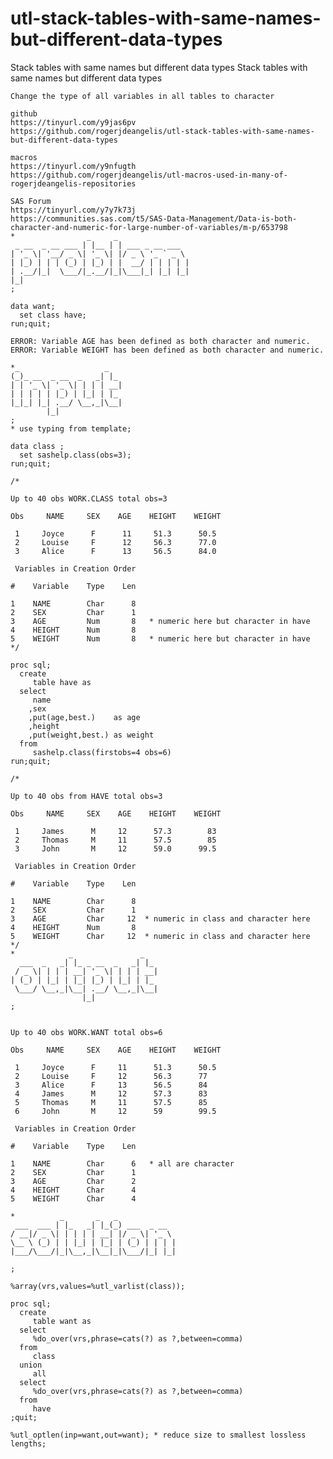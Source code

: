 # utl-stack-tables-with-same-names-but-different-data-types
Stack tables with same names but different data types 
    Stack tables with same names but different data types                                                                                  
                                                                                                                                           
    Change the type of all variables in all tables to character                                                                            
                                                                                                                                           
    github                                                                                                                                 
    https://tinyurl.com/y9jas6pv                                                                                                           
    https://github.com/rogerjdeangelis/utl-stack-tables-with-same-names-but-different-data-types                                           
                                                                                                                                           
    macros                                                                                                                                 
    https://tinyurl.com/y9nfugth                                                                                                           
    https://github.com/rogerjdeangelis/utl-macros-used-in-many-of-rogerjdeangelis-repositories                                             
                                                                                                                                           
    SAS Forum                                                                                                                              
    https://tinyurl.com/y7y7k73j                                                                                                           
    https://communities.sas.com/t5/SAS-Data-Management/Data-is-both-character-and-numeric-for-large-number-of-variables/m-p/653798         
    *                _     _                                                                                                               
     _ __  _ __ ___ | |__ | | ___ _ __ ___                                                                                                 
    | '_ \| '__/ _ \| '_ \| |/ _ \ '_ ` _ \                                                                                                
    | |_) | | | (_) | |_) | |  __/ | | | | |                                                                                               
    | .__/|_|  \___/|_.__/|_|\___|_| |_| |_|                                                                                               
    |_|                                                                                                                                    
    ;                                                                                                                                      
                                                                                                                                           
    data want;                                                                                                                             
      set class have;                                                                                                                      
    run;quit;                                                                                                                              
                                                                                                                                           
    ERROR: Variable AGE has been defined as both character and numeric.                                                                    
    ERROR: Variable WEIGHT has been defined as both character and numeric.                                                                 
                                                                                                                                           
    *_                   _                                                                                                                 
    (_)_ __  _ __  _   _| |_                                                                                                               
    | | '_ \| '_ \| | | | __|                                                                                                              
    | | | | | |_) | |_| | |_                                                                                                               
    |_|_| |_| .__/ \__,_|\__|                                                                                                              
            |_|                                                                                                                            
    ;                                                                                                                                      
    * use typing from template;                                                                                                            
                                                                                                                                           
    data class ;                                                                                                                           
      set sashelp.class(obs=3);                                                                                                            
    run;quit;                                                                                                                              
                                                                                                                                           
    /*                                                                                                                                     
                                                                                                                                           
    Up to 40 obs WORK.CLASS total obs=3                                                                                                    
                                                                                                                                           
    Obs     NAME     SEX    AGE    HEIGHT    WEIGHT                                                                                        
                                                                                                                                           
     1     Joyce      F      11     51.3      50.5                                                                                         
     2     Louise     F      12     56.3      77.0                                                                                         
     3     Alice      F      13     56.5      84.0                                                                                         
                                                                                                                                           
     Variables in Creation Order                                                                                                           
                                                                                                                                           
    #    Variable    Type    Len                                                                                                           
                                                                                                                                           
    1    NAME        Char      8                                                                                                           
    2    SEX         Char      1                                                                                                           
    3    AGE         Num       8   * numeric here but character in have                                                                    
    4    HEIGHT      Num       8                                                                                                           
    5    WEIGHT      Num       8   * numeric here but character in have                                                                    
    */                                                                                                                                     
                                                                                                                                           
    proc sql;                                                                                                                              
      create                                                                                                                               
         table have as                                                                                                                     
      select                                                                                                                               
         name                                                                                                                              
        ,sex                                                                                                                               
        ,put(age,best.)    as age                                                                                                          
        ,height                                                                                                                            
        ,put(weight,best.) as weight                                                                                                       
      from                                                                                                                                 
         sashelp.class(firstobs=4 obs=6)                                                                                                   
    run;quit;                                                                                                                              
                                                                                                                                           
    /*                                                                                                                                     
                                                                                                                                           
    Up to 40 obs from HAVE total obs=3                                                                                                     
                                                                                                                                           
    Obs     NAME     SEX    AGE    HEIGHT    WEIGHT                                                                                        
                                                                                                                                           
     1     James      M     12      57.3        83                                                                                         
     2     Thomas     M     11      57.5        85                                                                                         
     3     John       M     12      59.0      99.5                                                                                         
                                                                                                                                           
     Variables in Creation Order                                                                                                           
                                                                                                                                           
    #    Variable    Type    Len                                                                                                           
                                                                                                                                           
    1    NAME        Char      8                                                                                                           
    2    SEX         Char      1                                                                                                           
    3    AGE         Char     12  * numeric in class and character here                                                                    
    4    HEIGHT      Num       8                                                                                                           
    5    WEIGHT      Char     12  * numeric in class and character here                                                                    
    */                                                                                                                                     
    *            _               _                                                                                                         
      ___  _   _| |_ _ __  _   _| |_                                                                                                       
     / _ \| | | | __| '_ \| | | | __|                                                                                                      
    | (_) | |_| | |_| |_) | |_| | |_                                                                                                       
     \___/ \__,_|\__| .__/ \__,_|\__|                                                                                                      
                    |_|                                                                                                                    
    ;                                                                                                                                      
                                                                                                                                           
                                                                                                                                           
    Up to 40 obs WORK.WANT total obs=6                                                                                                     
                                                                                                                                           
    Obs     NAME     SEX    AGE    HEIGHT    WEIGHT                                                                                        
                                                                                                                                           
     1     Joyce      F     11      51.3      50.5                                                                                         
     2     Louise     F     12      56.3      77                                                                                           
     3     Alice      F     13      56.5      84                                                                                           
     4     James      M     12      57.3      83                                                                                           
     5     Thomas     M     11      57.5      85                                                                                           
     6     John       M     12      59        99.5                                                                                         
                                                                                                                                           
     Variables in Creation Order                                                                                                           
                                                                                                                                           
    #    Variable    Type    Len                                                                                                           
                                                                                                                                           
    1    NAME        Char      6   * all are character                                                                                     
    2    SEX         Char      1                                                                                                           
    3    AGE         Char      2                                                                                                           
    4    HEIGHT      Char      4                                                                                                           
    5    WEIGHT      Char      4                                                                                                           
                                                                                                                                           
    *          _       _   _                                                                                                               
     ___  ___ | |_   _| |_(_) ___  _ __                                                                                                    
    / __|/ _ \| | | | | __| |/ _ \| '_ \                                                                                                   
    \__ \ (_) | | |_| | |_| | (_) | | | |                                                                                                  
    |___/\___/|_|\__,_|\__|_|\___/|_| |_|                                                                                                  
                                                                                                                                           
    ;                                                                                                                                      
                                                                                                                                           
    %array(vrs,values=%utl_varlist(class));                                                                                                
                                                                                                                                           
    proc sql;                                                                                                                              
      create                                                                                                                               
         table want as                                                                                                                     
      select                                                                                                                               
         %do_over(vrs,phrase=cats(?) as ?,between=comma)                                                                                   
      from                                                                                                                                 
         class                                                                                                                             
      union                                                                                                                                
         all                                                                                                                               
      select                                                                                                                               
         %do_over(vrs,phrase=cats(?) as ?,between=comma)                                                                                   
      from                                                                                                                                 
         have                                                                                                                              
    ;quit;                                                                                                                                 
                                                                                                                                           
    %utl_optlen(inp=want,out=want); * reduce size to smallest lossless lengths;                                                            
                                                                                                                                           
                                                                                                                                           
